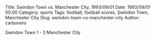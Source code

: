 Title: Swindon Town vs. Manchester City, 1993/09/01
Date: 1993/09/01 00:00
Category: sports
Tags: football, football scores, Swindon Town, Manchester City
Slug: swindon-town-vs-manchester-city
Author: carbonero


Swindon Town 1 - 3 Manchester City
